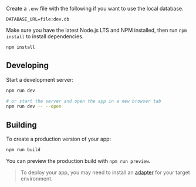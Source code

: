 Create a `.env` file with the following if you want to use the local database.


```
DATABASE_URL=file:dev.db
```

Make sure you have the latest Node.js LTS and NPM installed, then run `npm install` to install dependencies.

```bash
npm install
```

## Developing

Start a development server:

```bash
npm run dev

# or start the server and open the app in a new browser tab
npm run dev -- --open
```

## Building

To create a production version of your app:

```bash
npm run build
```

You can preview the production build with `npm run preview`.

> To deploy your app, you may need to install an [adapter](https://kit.svelte.dev/docs/adapters) for your target environment.
